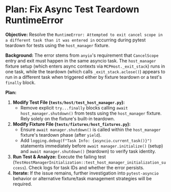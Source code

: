 # Plan: Fix Async Test Teardown RuntimeError

**Objective:** Resolve the `RuntimeError: Attempted to exit cancel scope in a different task than it was entered in` occurring during pytest teardown for tests using the `host_manager` fixture.

**Background:**
The error stems from `anyio`'s requirement that `CancelScope` entry and exit must happen in the same asyncio task. The `host_manager` fixture setup (which enters async contexts via `MCPHost._exit_stack`) runs in one task, while the teardown (which calls `_exit_stack.aclose()`) appears to run in a different task when triggered either by fixture teardown or a test's `finally` block.

**Plan:**

1.  **Modify Test File (`tests/host/test_host_manager.py`):**
    *   Remove explicit `try...finally` blocks calling `await host_manager.shutdown()` from tests using the `host_manager` fixture. Rely solely on the fixture's built-in teardown.
2.  **Modify Fixture File (`tests/fixtures/host_fixtures.py`):**
    *   Ensure `await manager.shutdown()` is called within the `host_manager` fixture's teardown phase (after `yield`).
    *   Add `logging.debug(f"Task Info: {asyncio.current_task()}")` statements immediately before `await manager.initialize()` (setup) and `await manager.shutdown()` (teardown) to verify task identity.
3.  **Run Test & Analyze:** Execute the failing test (`TestHostManagerInitialization::test_host_manager_initialization_success`). Check logs for task IDs and whether the error persists.
4.  **Iterate:** If the issue remains, further investigation into `pytest-asyncio` behavior or alternative fixture/task management strategies will be required.
